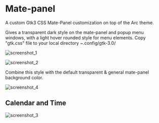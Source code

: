 # Mate-panel
A custom Gtk3 CSS Mate-Panel customization on top of the Arc theme.

Gives a transparent dark style on the mate-panel and popup menu windows, with a light hover rounded style for menu elements.
Copy "gtk.css" file to your local directory ~.config/gtk-3.0/

![screenshot_1](https://user-images.githubusercontent.com/32439114/48990257-ba6d8f80-f0fb-11e8-89ee-b17e19f0dca2.png)

![screenshot_2](https://user-images.githubusercontent.com/32439114/48990704-87c49680-f0fd-11e8-95cc-693a7c924256.png)

Combine this style with the default transparent & general mate-panel background color. 

![screenshot_4](https://user-images.githubusercontent.com/32439114/48991481-0969f380-f101-11e8-9ee6-2ad9f98b8e80.png)


## Calendar and Time 


![screenshot_3](https://user-images.githubusercontent.com/32439114/48990759-b5a9db00-f0fd-11e8-89b6-13e278528fb5.png)
